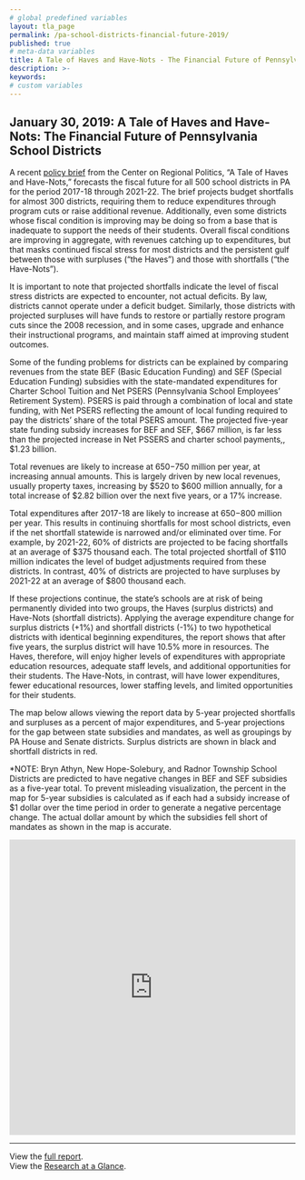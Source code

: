 ```yaml
---
# global predefined variables
layout: tla_page
permalink: /pa-school-districts-financial-future-2019/
published: true
# meta-data variables
title: A Tale of Haves and Have-Nots - The Financial Future of Pennsylvania School Districts
description: >-
keywords:
# custom variables
---
```


## January 30, 2019: A Tale of Haves and Have-Nots: The Financial Future of Pennsylvania School Districts
A recent [policy brief](https://drive.google.com/file/d/19erkTTHN9JJ2ABuFtl9PfSK5plG93WSK/view?usp=sharing) from the Center on Regional Politics, “A Tale of Haves and Have-Nots,” forecasts the fiscal future for all 500 school districts in PA for the period 2017-18 through 2021-22. The brief projects budget shortfalls for almost 300 districts, requiring them to reduce expenditures through program cuts or raise additional revenue. Additionally, even some districts whose fiscal condition is improving may be doing so from a base that is inadequate to support the needs of their students. Overall fiscal conditions are improving in aggregate, with revenues catching up to expenditures, but that masks continued fiscal stress for most districts and the persistent gulf between those with surpluses (“the Haves”) and those with shortfalls (“the Have-Nots”).

<script id="infogram_0_1ff66fa6-1493-43bd-a632-2518dd9d3c75" title="Projections: Revenues, Expenditures, Shortfall/Surplus" src="https://e.infogram.com/js/dist/embed.js?War" type="text/javascript"></script>

It is important to note that projected shortfalls indicate the level of fiscal stress districts are expected to encounter, not actual deficits. By law, districts cannot operate under a deficit budget. Similarly, those districts with projected surpluses will have funds to restore or partially restore program cuts since the 2008 recession, and in some cases, upgrade and enhance their instructional programs, and maintain staff aimed at improving student outcomes.

Some of the funding problems for districts can be explained by comparing revenues from the state BEF (Basic Education Funding) and SEF (Special Education Funding) subsidies with the state-mandated expenditures for Charter School Tuition and Net PSERS (Pennsylvania School Employees’ Retirement System). PSERS is paid through a combination of local and state funding, with Net PSERS reflecting the amount of local funding required to pay the districts’ share of the total PSERS amount. The projected five-year state funding subsidy increases for BEF and SEF, $667 million, is far less than the projected increase in Net PSSERS and charter school payments,, $1.23 billion.

<script id="infogram_0_7c25bc18-6708-4780-8f5a-afe970f5e3bf" title="Figure ES3" src="https://e.infogram.com/js/dist/embed.js?dMN" type="text/javascript"></script>

Total revenues are likely to increase at $650-$750 million per year, at increasing annual amounts. This is largely driven by new local revenues, usually property taxes, increasing by $520 to $600 million annually, for a total increase of $2.82 billion over the next five years, or a 17% increase.

Total expenditures after 2017-18 are likely to increase at $650-$800 million per year. This results in continuing shortfalls for most school districts, even if the net shortfall statewide is narrowed and/or eliminated over time. For example, by 2021-22, 60% of districts are projected to be facing shortfalls at an average of $375 thousand each. The total projected shortfall of $110 million indicates the level of budget adjustments required from these districts. In contrast, 40% of districts are projected to have surpluses by 2021-22 at an average of $800 thousand each.

If these projections continue, the state’s schools are at risk of being permanently divided into two groups, the Haves (surplus districts) and Have-Nots (shortfall districts). Applying the average expenditure change for surplus districts (+1%) and shortfall districts (-1%) to two hypothetical districts with identical beginning expenditures, the report shows that after five years, the surplus district will have 10.5% more in resources. The Haves, therefore, will enjoy higher levels of expenditures with appropriate education resources, adequate staff levels, and additional opportunities for their students. The Have-Nots, in contrast, will have lower expenditures, fewer educational resources, lower staffing levels, and limited opportunities for their students.

<script id="infogram_0_93cbe59e-a9ad-4107-9fd3-a617ce82b61d" title="Figure 5 (2)" src="https://e.infogram.com/js/dist/embed.js?Bp5" type="text/javascript"></script>

The map below allows viewing the report data by 5-year projected shortfalls and surpluses as a percent of major expenditures, and 5-year projections for the gap between state subsidies and mandates, as well as groupings by PA House and Senate districts. Surplus districts are shown in black and shortfall districts in red.

*NOTE: Bryn Athyn, New Hope-Solebury, and Radnor Township School Districts are predicted to have negative changes in BEF and SEF subsidies as a five-year total. To prevent misleading visualization, the percent in the map for 5-year subsidies is calculated as if each had a subsidy increase of $1 dollar over the time period in order to generate a negative percentage change. The actual dollar amount by which the subsidies fell short of mandates as shown in the map is accurate.

<div class="container video-container">
  <iframe width="100%" height="520" frameborder="0" src="https://mjather.carto.com/builder/c65fe742-52e9-482c-af64-4bd3bf9a22c8/embed" allowfullscreen webkitallowfullscreen mozallowfullscreen oallowfullscreen msallowfullscreen></iframe>
</div>

___

View the [full report](https://drive.google.com/file/d/19erkTTHN9JJ2ABuFtl9PfSK5plG93WSK/view?usp=sharing).  
View the [Research at a Glance](https://drive.google.com/file/d/1_JyZRd4lhwzQyoq1v5do7Hw0pcQlt4fw/view?usp=sharing). 
